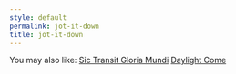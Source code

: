 ```yaml
---
style: default
permalink: jot-it-down
title: jot-it-down
---
```

You may also like:
[Sic Transit Gloria Mundi](http://scp-wiki.net/sic-transit-gloria-mundi)
[Daylight Come](http://scp-wiki.net/daylight-come)